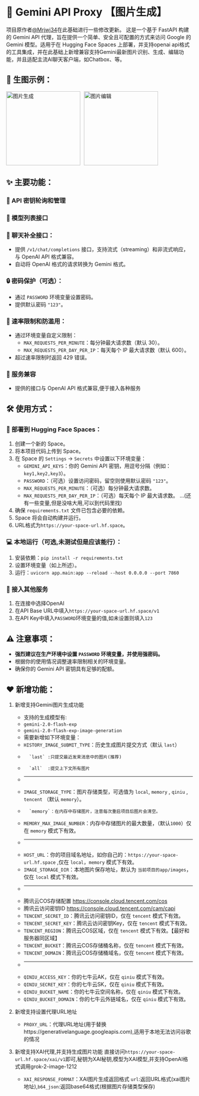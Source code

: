 # 🚀 Gemini API Proxy 【图片生成】

项目原作者[@Mrjwj34](https://github.com/Mrjwj34/Hagemi)在此基础进行一些修改更新。
这是一个基于 FastAPI 构建的 Gemini API 代理，旨在提供一个简单、安全且可配置的方式来访问 Google 的 Gemini 模型。适用于在 Hugging Face Spaces 上部署，并支持openai api格式的工具集成，并在此基础上新增兼容支持Gemini最新图片识别、生成、编辑功能，并且适配主流AI聊天客户端，如Chatbox、等。
## 📸 生图示例：
<div style="display: flex; gap: 10px; margin-bottom: 10px;">
    <a href="https://s21.ax1x.com/2025/04/14/pEWYxRs.png" target="_blank"><img src="https://s21.ax1x.com/2025/04/14/pEWYxRs.png" alt="图片生成" style="width: 200px;" /></a>
    <a href="https://s21.ax1x.com/2025/04/14/pEWYIxI.png" target="_blank"><img src="https://s21.ax1x.com/2025/04/14/pEWYIxI.png" alt="图片编辑" style="width: 200px;" /></a>
</div>

## ✨ 主要功能：

### 🔑 API 密钥轮询和管理

### 📑 模型列表接口

### 💬 聊天补全接口：

*   提供 `/v1/chat/completions` 接口，支持流式（streaming）和非流式响应，与 OpenAI API 格式兼容。
*   自动将 OpenAI 格式的请求转换为 Gemini 格式。

### 🔒 密码保护（可选）：

*   通过 `PASSWORD` 环境变量设置密码。
*   提供默认密码 `"123"`。

### 🚦 速率限制和防滥用：

*   通过环境变量自定义限制：
    *   `MAX_REQUESTS_PER_MINUTE`：每分钟最大请求数（默认 30）。
    *   `MAX_REQUESTS_PER_DAY_PER_IP`：每天每个 IP 最大请求数（默认 600）。
*   超过速率限制时返回 429 错误。

### 🧩 服务兼容

*   提供的接口与 OpenAI API 格式兼容,便于接入各种服务

## 🛠️ 使用方式：

### 🚀 部署到 Hugging Face Spaces：

1.  创建一个新的 Space。
2.  将本项目代码上传到 Space。
3.  在 Space 的 `Settings` -> `Secrets` 中设置以下环境变量：
    *   `GEMINI_API_KEYS`：你的 Gemini API 密钥，用逗号分隔（例如：`key1,key2,key3`）。
    *   `PASSWORD`：（可选）设置访问密码，留空则使用默认密码 `"123"`。
    *   `MAX_REQUESTS_PER_MINUTE`：（可选）每分钟最大请求数。
    *   `MAX_REQUESTS_PER_DAY_PER_IP`：（可选）每天每个 IP 最大请求数。
    ...(还有一些变量,但是没啥大用,可以到代码里找)
4.  确保 `requirements.txt` 文件已包含必要的依赖。
5.  Space 将会自动构建并运行。
6.  URL格式为`https://your-space-url.hf.space`。

### 💻 本地运行（可选,未测试但是应该能行）：

1.  安装依赖：`pip install -r requirements.txt`
2.  设置环境变量（如上所述）。
3.  运行：`uvicorn app.main:app --reload --host 0.0.0.0 --port 7860`

### 🔌 接入其他服务

1.  在连接中选择OpenAI
2.  在API Base URL中填入`https://your-space-url.hf.space/v1`
3.  在API Key中填入`PASSWORD`环境变量的值,如未设置则填入`123`

## ⚠️ 注意事项：

*   **强烈建议在生产环境中设置 `PASSWORD` 环境变量，并使用强密码。**
*   根据你的使用情况调整速率限制相关的环境变量。
*   确保你的 Gemini API 密钥具有足够的配额。

## ❤ 新增功能：

1.  新增支持Gemini图片生成功能
    * 支持的生成模型有:
    *   `gemini-2.0-flash-exp`
    *   `gemini-2.0-flash-exp-image-generation`
    * 需要新增如下环境变量：
    *   `HISTORY_IMAGE_SUBMIT_TYPE`：历史生成图片提交方式（默认 `last`）
    *       `last` :只提交最近发来消息中的图片(推荐)
    *       `all`  :提交上下文所有图片
    *   ------------------------------------------------------------------------------------------
    *   `IMAGE_STORAGE_TYPE`：图片存储类型，可选值为 `local`, `memory` , `qiniu` , `tencent` （默认 `memory`）。
    *       `memory`：在内存中存储图片，注意每次重启项目后图片会清空。
    *   `MEMORY_MAX_IMAGE_NUMBER`：内存中存储图片的最大数量，（默认`1000`）仅在 `memory` 模式下有效。
    *   ------------------------------------------------------------------------------------------
    *   `HOST_URL`：你的项目域名地址，如你自己的：`https://your-space-url.hf.space` ,仅在 `local`，`memory` 模式下有效。
    *   `IMAGE_STORAGE_DIR`：本地图片保存地址，默认为 `当前项目的app/images`，仅在 `local` 模式下有效。
    *   ------------------------------------------------------------------------------------------
    *   腾讯云COS存储配置 https://console.cloud.tencent.com/cos
    *   腾讯云访问密钥ID https://console.cloud.tencent.com/cam/capi
    *   `TENCENT_SECRET_ID`：腾讯云访问密钥ID，仅在 `tencent` 模式下有效。
    *   `TENCENT_SECRET_KEY`：腾讯云访问密钥Key，仅在 `tencent` 模式下有效。
    *   `TENCENT_REGION`：腾讯云COS区域，仅在 `tencent` 模式下有效。【最好和服务器同区域】
    *   `TENCENT_BUCKET`：腾讯云COS存储桶名称，仅在 `tencent` 模式下有效。
    *   `TENCENT_DOMAIN`：腾讯云COS存储桶域名，仅在 `tencent` 模式下有效。
    *   ------------------------------------------------------------------------------------------
    *   `QINIU_ACCESS_KEY`：你的七牛云AK，仅在 `qiniu` 模式下有效。
    *   `QINIU_SECRET_KEY`：你的七牛云SK，仅在 `qiniu` 模式下有效。
    *   `QINIU_BUCKET_NAME`：你的七牛云空间名称，仅在 `qiniu` 模式下有效。
    *   `QINIU_BUCKET_DOMAIN`：你的七牛云外链域名，仅在 `qiniu` 模式下有效。

2.  新增支持设置代理URL地址
    * `PROXY_URL`：代理URL地址(用于替换https://generativelanguage.googleapis.com),适用于本地无法访问谷歌的情况
3.  新增支持XAI代理,并支持生成图片功能
    直接访问`https://your-space-url.hf.space/xai/v1`即可,秘钥为XAI秘钥,模型为XAI模型,并支持OpenAI格式调用grok-2-image-1212
    * `XAI_RESPONSE_FORMAT`：XAI图片生成返回格式 `url`:返回URL格式(xai图片地址),`b64_json`:返回base64格式(根据图片存储类型保存)

